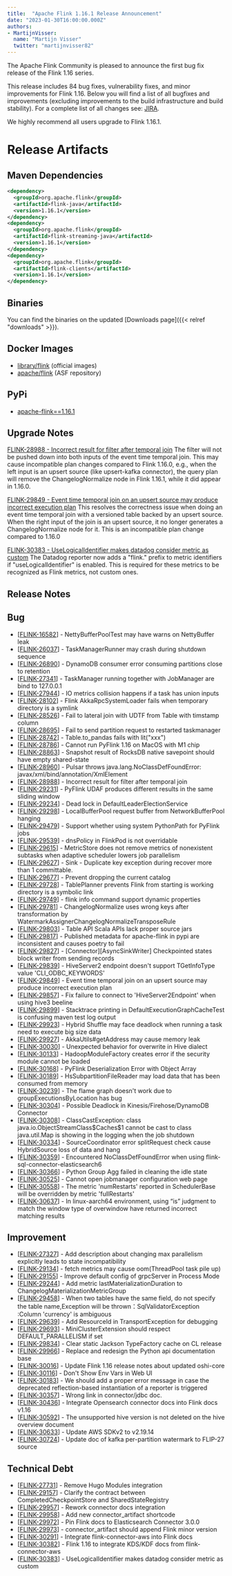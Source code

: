 ```yaml
---
title:  "Apache Flink 1.16.1 Release Announcement"
date: "2023-01-30T16:00:00.000Z"
authors:
- MartijnVisser:
  name: "Martijn Visser"
  twitter: "martijnvisser82"
---
```


The Apache Flink Community is pleased to announce the first bug fix release of the Flink 1.16 series.

This release includes 84 bug fixes, vulnerability fixes, and minor improvements for Flink 1.16.
Below you will find a list of all bugfixes and improvements (excluding improvements to the build infrastructure and build stability). For a complete list of all changes see:
[JIRA](https://issues.apache.org/jira/secure/ReleaseNote.jspa?projectId=12315522&version=12352344).

We highly recommend all users upgrade to Flink 1.16.1.

# Release Artifacts

## Maven Dependencies

```xml
<dependency>
  <groupId>org.apache.flink</groupId>
  <artifactId>flink-java</artifactId>
  <version>1.16.1</version>
</dependency>
<dependency>
  <groupId>org.apache.flink</groupId>
  <artifactId>flink-streaming-java</artifactId>
  <version>1.16.1</version>
</dependency>
<dependency>
  <groupId>org.apache.flink</groupId>
  <artifactId>flink-clients</artifactId>
  <version>1.16.1</version>
</dependency>
```

## Binaries

You can find the binaries on the updated [Downloads page]({{< relref "downloads" >}}).

## Docker Images

* [library/flink](https://hub.docker.com/_/flink?tab=tags&page=1&name=1.16.1) (official images)
* [apache/flink](https://hub.docker.com/r/apache/flink/tags?page=1&name=1.16.1) (ASF repository)

## PyPi

* [apache-flink==1.16.1](https://pypi.org/project/apache-flink/1.16.1/)

## Upgrade Notes

[FLINK-28988 - Incorrect result for filter after temporal join](https://issues.apache.org/jira/browse/FLINK-28988)
The filter will not be pushed down into both inputs of the event time temporal join.
This may cause incompatible plan changes compared to Flink 1.16.0, e.g., when the left input is an upsert source 
(like upsert-kafka connector), the query plan will remove the ChangelogNormalize node in Flink 1.16.1, while it
did appear in 1.16.0.

[FLINK-29849 - Event time temporal join on an upsert source may produce incorrect execution plan](https://issues.apache.org/jira/browse/FLINK-29849)
This resolves the correctness issue when doing an event time temporal join with a versioned table backed by an upsert source. 
When the right input of the join is an upsert source, it no longer generates a ChangelogNormalize node for it.
This is an incompatible plan change compared to 1.16.0

[FLINK-30383 - UseLogicalIdentifier makes datadog consider metric as custom](https://issues.apache.org/jira/browse/FLINK-30383)
The Datadog reporter now adds a "flink." prefix to metric identifiers if "useLogicalIdentifier" is enabled. 
This is required for these metrics to be recognized as Flink metrics, not custom ones.

## Release Notes

<h2>        Bug
</h2>
<ul>
<li>[<a href='https://issues.apache.org/jira/browse/FLINK-16582'>FLINK-16582</a>] -         NettyBufferPoolTest may have warns on NettyBuffer leak 
</li>
<li>[<a href='https://issues.apache.org/jira/browse/FLINK-26037'>FLINK-26037</a>] -         TaskManagerRunner may crash during shutdown sequence
</li>
<li>[<a href='https://issues.apache.org/jira/browse/FLINK-26890'>FLINK-26890</a>] -         DynamoDB consumer error consuming partitions close to retention
</li>
<li>[<a href='https://issues.apache.org/jira/browse/FLINK-27341'>FLINK-27341</a>] -         TaskManager running together with JobManager are bind to 127.0.0.1
</li>
<li>[<a href='https://issues.apache.org/jira/browse/FLINK-27944'>FLINK-27944</a>] -         IO metrics collision happens if a task has union inputs
</li>
<li>[<a href='https://issues.apache.org/jira/browse/FLINK-28102'>FLINK-28102</a>] -         Flink AkkaRpcSystemLoader fails when temporary directory is a symlink
</li>
<li>[<a href='https://issues.apache.org/jira/browse/FLINK-28526'>FLINK-28526</a>] -         Fail to lateral join with UDTF from Table with timstamp column
</li>
<li>[<a href='https://issues.apache.org/jira/browse/FLINK-28695'>FLINK-28695</a>] -         Fail to send partition request to restarted taskmanager
</li>
<li>[<a href='https://issues.apache.org/jira/browse/FLINK-28742'>FLINK-28742</a>] -         Table.to_pandas fails with lit(&quot;xxx&quot;)
</li>
<li>[<a href='https://issues.apache.org/jira/browse/FLINK-28786'>FLINK-28786</a>] -         Cannot run PyFlink 1.16 on MacOS with M1 chip
</li>
<li>[<a href='https://issues.apache.org/jira/browse/FLINK-28863'>FLINK-28863</a>] -         Snapshot result of RocksDB native savepoint should have empty shared-state
</li>
<li>[<a href='https://issues.apache.org/jira/browse/FLINK-28960'>FLINK-28960</a>] -         Pulsar throws java.lang.NoClassDefFoundError: javax/xml/bind/annotation/XmlElement
</li>
<li>[<a href='https://issues.apache.org/jira/browse/FLINK-28988'>FLINK-28988</a>] -         Incorrect result for filter after temporal join
</li>
<li>[<a href='https://issues.apache.org/jira/browse/FLINK-29231'>FLINK-29231</a>] -         PyFlink UDAF produces different results in the same sliding window
</li>
<li>[<a href='https://issues.apache.org/jira/browse/FLINK-29234'>FLINK-29234</a>] -         Dead lock in DefaultLeaderElectionService
</li>
<li>[<a href='https://issues.apache.org/jira/browse/FLINK-29298'>FLINK-29298</a>] -         LocalBufferPool request buffer from NetworkBufferPool hanging
</li>
<li>[<a href='https://issues.apache.org/jira/browse/FLINK-29479'>FLINK-29479</a>] -         Support whether using system PythonPath for PyFlink jobs
</li>
<li>[<a href='https://issues.apache.org/jira/browse/FLINK-29539'>FLINK-29539</a>] -         dnsPolicy in FlinkPod is not overridable 
</li>
<li>[<a href='https://issues.apache.org/jira/browse/FLINK-29615'>FLINK-29615</a>] -         MetricStore does not remove metrics of nonexistent subtasks when adaptive scheduler lowers job parallelism
</li>
<li>[<a href='https://issues.apache.org/jira/browse/FLINK-29627'>FLINK-29627</a>] -         Sink - Duplicate key exception during recover more than 1 committable.
</li>
<li>[<a href='https://issues.apache.org/jira/browse/FLINK-29677'>FLINK-29677</a>] -         Prevent dropping the current catalog
</li>
<li>[<a href='https://issues.apache.org/jira/browse/FLINK-29728'>FLINK-29728</a>] -         TablePlanner prevents Flink from starting is working directory is a symbolic link
</li>
<li>[<a href='https://issues.apache.org/jira/browse/FLINK-29749'>FLINK-29749</a>] -         flink info command support dynamic properties
</li>
<li>[<a href='https://issues.apache.org/jira/browse/FLINK-29781'>FLINK-29781</a>] -         ChangelogNormalize uses wrong keys after transformation by WatermarkAssignerChangelogNormalizeTransposeRule 
</li>
<li>[<a href='https://issues.apache.org/jira/browse/FLINK-29803'>FLINK-29803</a>] -         Table API Scala APIs lack proper source jars
</li>
<li>[<a href='https://issues.apache.org/jira/browse/FLINK-29817'>FLINK-29817</a>] -         Published metadata for apache-flink in pypi are inconsistent and causes poetry to fail
</li>
<li>[<a href='https://issues.apache.org/jira/browse/FLINK-29827'>FLINK-29827</a>] -         [Connector][AsyncSinkWriter] Checkpointed states block writer from sending records
</li>
<li>[<a href='https://issues.apache.org/jira/browse/FLINK-29839'>FLINK-29839</a>] -         HiveServer2 endpoint doesn&#39;t support TGetInfoType value &#39;CLI_ODBC_KEYWORDS&#39;
</li>
<li>[<a href='https://issues.apache.org/jira/browse/FLINK-29849'>FLINK-29849</a>] -         Event time temporal join on an upsert source may produce incorrect execution plan
</li>
<li>[<a href='https://issues.apache.org/jira/browse/FLINK-29857'>FLINK-29857</a>] -         Fix failure to connect to &#39;HiveServer2Endpoint&#39; when using hive3 beeline
</li>
<li>[<a href='https://issues.apache.org/jira/browse/FLINK-29899'>FLINK-29899</a>] -         Stacktrace printing in DefaultExecutionGraphCacheTest is confusing maven test log output
</li>
<li>[<a href='https://issues.apache.org/jira/browse/FLINK-29923'>FLINK-29923</a>] -         Hybrid Shuffle may face deadlock when running a task need to execute big size data
</li>
<li>[<a href='https://issues.apache.org/jira/browse/FLINK-29927'>FLINK-29927</a>] -         AkkaUtils#getAddress may cause memory leak
</li>
<li>[<a href='https://issues.apache.org/jira/browse/FLINK-30030'>FLINK-30030</a>] -         Unexpected behavior for overwrite in Hive dialect
</li>
<li>[<a href='https://issues.apache.org/jira/browse/FLINK-30133'>FLINK-30133</a>] -         HadoopModuleFactory creates error if the security module cannot be loaded
</li>
<li>[<a href='https://issues.apache.org/jira/browse/FLINK-30168'>FLINK-30168</a>] -         PyFlink Deserialization Error with Object Array
</li>
<li>[<a href='https://issues.apache.org/jira/browse/FLINK-30189'>FLINK-30189</a>] -         HsSubpartitionFileReader may load data that has been consumed from memory
</li>
<li>[<a href='https://issues.apache.org/jira/browse/FLINK-30239'>FLINK-30239</a>] -         The flame graph doesn&#39;t work due to groupExecutionsByLocation has bug
</li>
<li>[<a href='https://issues.apache.org/jira/browse/FLINK-30304'>FLINK-30304</a>] -         Possible Deadlock in Kinesis/Firehose/DynamoDB Connector
</li>
<li>[<a href='https://issues.apache.org/jira/browse/FLINK-30308'>FLINK-30308</a>] -         ClassCastException: class java.io.ObjectStreamClass$Caches$1 cannot be cast to class java.util.Map is showing in the logging when the job shutdown
</li>
<li>[<a href='https://issues.apache.org/jira/browse/FLINK-30334'>FLINK-30334</a>] -         SourceCoordinator error splitRequest check cause HybridSource loss of data and hang
</li>
<li>[<a href='https://issues.apache.org/jira/browse/FLINK-30359'>FLINK-30359</a>] -         Encountered NoClassDefFoundError when using  flink-sql-connector-elasticsearch6 
</li>
<li>[<a href='https://issues.apache.org/jira/browse/FLINK-30366'>FLINK-30366</a>] -         Python Group Agg failed in cleaning the idle state
</li>
<li>[<a href='https://issues.apache.org/jira/browse/FLINK-30525'>FLINK-30525</a>] -         Cannot open jobmanager configuration web page
</li>
<li>[<a href='https://issues.apache.org/jira/browse/FLINK-30558'>FLINK-30558</a>] -         The metric &#39;numRestarts&#39; reported in SchedulerBase will be overridden by metric &#39;fullRestarts&#39;
</li>
<li>[<a href='https://issues.apache.org/jira/browse/FLINK-30637'>FLINK-30637</a>] -         In linux-aarch64 environment, using “is” judgment to match the window type of overwindow have returned incorrect matching results
</li>
</ul>

<h2>        Improvement
</h2>
<ul>
<li>[<a href='https://issues.apache.org/jira/browse/FLINK-27327'>FLINK-27327</a>] -         Add description about changing max parallelism explicitly leads to state incompatibility
</li>
<li>[<a href='https://issues.apache.org/jira/browse/FLINK-29134'>FLINK-29134</a>] -         fetch metrics may cause oom(ThreadPool task pile up)
</li>
<li>[<a href='https://issues.apache.org/jira/browse/FLINK-29155'>FLINK-29155</a>] -         Improve default config of grpcServer in Process Mode
</li>
<li>[<a href='https://issues.apache.org/jira/browse/FLINK-29244'>FLINK-29244</a>] -         Add metric lastMaterializationDuration to  ChangelogMaterializationMetricGroup
</li>
<li>[<a href='https://issues.apache.org/jira/browse/FLINK-29458'>FLINK-29458</a>] -         When two tables have the same field, do not specify the table name,Exception will be thrown：SqlValidatorException :Column &#39;currency&#39; is ambiguous
</li>
<li>[<a href='https://issues.apache.org/jira/browse/FLINK-29639'>FLINK-29639</a>] -         Add ResourceId in TransportException for debugging 
</li>
<li>[<a href='https://issues.apache.org/jira/browse/FLINK-29693'>FLINK-29693</a>] -         MiniClusterExtension should respect DEFAULT_PARALLELISM if set
</li>
<li>[<a href='https://issues.apache.org/jira/browse/FLINK-29834'>FLINK-29834</a>] -         Clear static Jackson TypeFactory cache on CL release
</li>
<li>[<a href='https://issues.apache.org/jira/browse/FLINK-29966'>FLINK-29966</a>] -         Replace and redesign the Python api documentation base
</li>
<li>[<a href='https://issues.apache.org/jira/browse/FLINK-30016'>FLINK-30016</a>] -         Update Flink 1.16 release notes about updated oshi-core
</li>
<li>[<a href='https://issues.apache.org/jira/browse/FLINK-30116'>FLINK-30116</a>] -         Don&#39;t Show Env Vars in Web UI
</li>
<li>[<a href='https://issues.apache.org/jira/browse/FLINK-30183'>FLINK-30183</a>] -         We should add a proper error message in case the deprecated reflection-based instantiation of a reporter is triggered
</li>
<li>[<a href='https://issues.apache.org/jira/browse/FLINK-30357'>FLINK-30357</a>] -         Wrong link in connector/jdbc doc.
</li>
<li>[<a href='https://issues.apache.org/jira/browse/FLINK-30436'>FLINK-30436</a>] -         Integrate Opensearch connector docs into Flink docs v1.16
</li>
<li>[<a href='https://issues.apache.org/jira/browse/FLINK-30592'>FLINK-30592</a>] -         The unsupported hive version is not deleted on the hive overview document
</li>
<li>[<a href='https://issues.apache.org/jira/browse/FLINK-30633'>FLINK-30633</a>] -         Update AWS SDKv2 to v2.19.14
</li>
<li>[<a href='https://issues.apache.org/jira/browse/FLINK-30724'>FLINK-30724</a>] -         Update doc of kafka per-partition watermark to FLIP-27 source
</li>
</ul>

<h2>        Technical Debt
</h2>
<ul>
<li>[<a href='https://issues.apache.org/jira/browse/FLINK-27731'>FLINK-27731</a>] -         Remove Hugo Modules integration
</li>
<li>[<a href='https://issues.apache.org/jira/browse/FLINK-29157'>FLINK-29157</a>] -         Clarify the contract between CompletedCheckpointStore and SharedStateRegistry
</li>
<li>[<a href='https://issues.apache.org/jira/browse/FLINK-29957'>FLINK-29957</a>] -         Rework connector docs integration
</li>
<li>[<a href='https://issues.apache.org/jira/browse/FLINK-29958'>FLINK-29958</a>] -         Add new connector_artifact shortcode
</li>
<li>[<a href='https://issues.apache.org/jira/browse/FLINK-29972'>FLINK-29972</a>] -         Pin Flink docs to Elasticsearch Connector 3.0.0
</li>
<li>[<a href='https://issues.apache.org/jira/browse/FLINK-29973'>FLINK-29973</a>] -         connector_artifact should append Flink minor version
</li>
<li>[<a href='https://issues.apache.org/jira/browse/FLINK-30291'>FLINK-30291</a>] -         Integrate flink-connector-aws into Flink docs
</li>
<li>[<a href='https://issues.apache.org/jira/browse/FLINK-30382'>FLINK-30382</a>] -         Flink 1.16 to integrate KDS/KDF docs from flink-connector-aws
</li>
<li>[<a href='https://issues.apache.org/jira/browse/FLINK-30383'>FLINK-30383</a>] -         UseLogicalIdentifier makes datadog consider metric as custom
</li>
</ul>